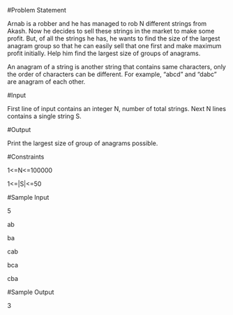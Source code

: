 #Problem Statement

Arnab is a robber and he has managed to rob N different strings from Akash. Now he decides to sell these strings in the market to make some profit. But, of all the strings he has, he wants to find the size of the largest anagram group so that he can easily sell that one first and make maximum profit initially. Help him find the largest size of groups of anagrams.

An anagram of a string is another string that contains same characters, only the order of characters can be different. For example, “abcd” and “dabc” are anagram of each other.

#Input

First line of input contains an integer N, number of total strings. Next N lines contains a single string S.

#Output

Print the largest size of group of anagrams possible.

#Constraints

1<=N<=100000

1<=|S|<=50

#Sample Input

5

ab

ba

cab

bca

cba

#Sample Output

3